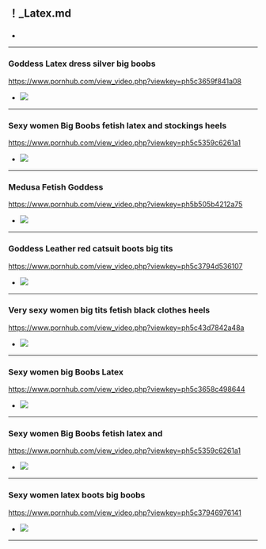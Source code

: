## ！_Latex.md
### 

- ![]()
---
### Goddess Latex dress silver big boobs
https://www.pornhub.com/view_video.php?viewkey=ph5c3659f841a08
- ![](https://ci.phncdn.com/videos/201901/09/200960661/original/(m=ecuKGgaaaa)(mh=2cUKyPdlfcoCY5gg)7.jpg)
---
### Sexy women Big Boobs fetish latex and stockings heels
https://www.pornhub.com/view_video.php?viewkey=ph5c5359c6261a1
- ![](https://ci.phncdn.com/videos/201901/31/205007921/original/(m=ecuKGgaaaa)(mh=xNE-iC1e9vwnuS59)4.jpg)
---
### Medusa Fetish Goddess
https://www.pornhub.com/view_video.php?viewkey=ph5b505b4212a75
- ![](https://ci.phncdn.com/videos/201807/19/175132081/original/(m=ecuKGgaaaa)(mh=0p48JE6g5StJcx3_)13.jpg)
---
### Goddess Leather red catsuit boots big tits
https://www.pornhub.com/view_video.php?viewkey=ph5c3794d536107
- ![](https://ci.phncdn.com/videos/201901/10/201114941/original/(m=ecuKGgaaaa)(mh=RBvKIXFKkFyDhyKv)11.jpg)
---
### Very sexy women big tits fetish black clothes heels
https://www.pornhub.com/view_video.php?viewkey=ph5c43d7842a48a
- ![](https://ci.phncdn.com/videos/201901/20/202750691/original/(m=ecuKGgaaaa)(mh=R4ms0lAtxNOEdbS5)3.jpg)
---
### Sexy women big Boobs Latex
https://www.pornhub.com/view_video.php?viewkey=ph5c3658c498644
- ![](https://ci.phncdn.com/videos/201901/09/200960251/original/(m=ecuKGgaaaa)(mh=m5Hi4grt2v7yl-Yz)10.jpg)
---
### Sexy women Big Boobs fetish latex and 
https://www.pornhub.com/view_video.php?viewkey=ph5c5359c6261a1
- ![](https://ci.phncdn.com/videos/201901/31/205007921/original/(m=ecuKGgaaaa)(mh=xNE-iC1e9vwnuS59)4.jpg)
---
### Sexy women latex boots big boobs
https://www.pornhub.com/view_video.php?viewkey=ph5c37946976141
- ![](https://ci.phncdn.com/videos/201901/10/201114491/original/(m=ecuKGgaaaa)(mh=Kn8g9Ec6TorpHbax)9.jpg)
---
